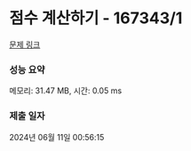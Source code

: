 # 점수 계산하기 - 167343/1 

[문제 링크](https://level.goorm.io/exam/167343/%EC%B1%8C%EB%A6%B0%EC%A7%80-%EC%A0%90%EC%88%98-%EA%B3%84%EC%82%B0%ED%95%98%EA%B8%B0/quiz/1) 

### 성능 요약

메모리: 31.47 MB, 시간: 0.05 ms

### 제출 일자

2024년 06월 11일 00:56:15

